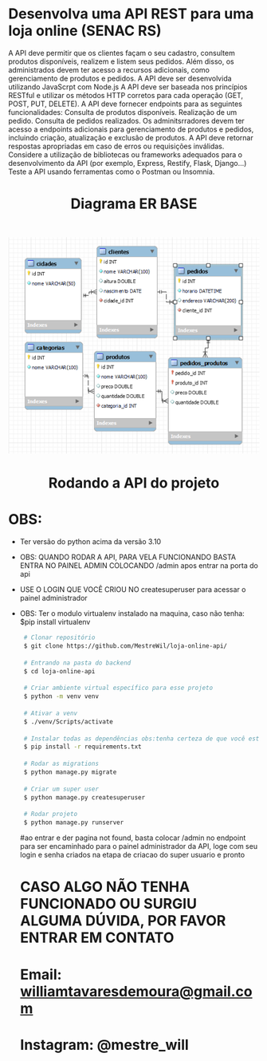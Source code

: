 # Desenvolva uma API REST para uma loja online (SENAC RS)


A API deve permitir que os clientes façam o seu cadastro, consultem produtos disponíveis, 
realizem e listem seus pedidos. Além disso, os administrados devem ter acesso a recursos adicionais, 
como gerenciamento de produtos e pedidos.
A API deve ser desenvolvida utilizando JavaScrpt com Node.js
A API deve ser baseada nos princípios RESTful e utilizar os métodos HTTP corretos para cada operação (GET, POST, PUT, DELETE).
A API deve fornecer endpoints para as seguintes funcionalidades: Consulta de produtos disponíveis. Realização de um pedido. Consulta de 
pedidos realizados.
Os adminitsrradores devem ter acesso a endpoints adicionais para gerenciamento de produtos e pedidos, incluindo criação, atualização e exclusão de produtos.
A API deve retornar respostas apropriadas em caso de erros ou requisições inválidas.
Considere a utilização de bibliotecas ou frameworks adequados para o desenvolvimento da API (por exemplo, Express, Restify, Flask, Django...) Teste a API usando ferramentas como o Postman
ou Insomnia.
<h1 align="center"> 
Diagrama ER BASE
</h1>
<br>
<p align="center">
  <a href="https://github.com/MestreWil/loja-online-api/blob/main/Captura%20de%20tela%202024-07-12%20130642.png">
    <img src="Captura%20de%20tela%202024-07-12%20130642.png" alt="Diagrama">
  </a>
  <br>
<h1 align="center">Rodando a API do projeto</h1>

# OBS:
 - Ter versão do python acima da versão 3.10
 - OBS: QUANDO RODAR A API, PARA VELA FUNCIONANDO BASTA ENTRA NO PAINEL ADMIN COLOCANDO /admin apos entrar na porta do api
 - USE O LOGIN QUE VOCÊ CRIOU NO createsuperuser para acessar o painel administrador
 - OBS: Ter o modulo virtualenv instalado na maquina, caso não tenha:
    $pip install virtualenv

   ```bash 
    # Clonar repositório
    $ git clone https://github.com/MestreWil/loja-online-api/
    
    # Entrando na pasta do backend
    $ cd loja-online-api

    # Criar ambiente virtual específico para esse projeto
    $ python -m venv venv 
    
    # Ativar a venv
    $ ./venv/Scripts/activate

    # Instalar todas as dependências obs:tenha certeza de que você está na venv e com o interpretador na venv selecionado para instalar as dependencias
    $ pip install -r requirements.txt

    # Rodar as migrations 
    $ python manage.py migrate

    # Criar um super user
    $ python manage.py createsuperuser

    # Rodar projeto
    $ python manage.py runserver
    ```
    
    #ao entrar e der pagina not found, basta colocar /admin no endpoint para ser encaminhado para o painel administrador da API, loge com seu login e senha criados na etapa de criacao do super usuario e pronto
    
    # CASO ALGO NÃO TENHA FUNCIONADO OU SURGIU ALGUMA DÚVIDA, POR FAVOR ENTRAR EM CONTATO 
    # Email: williamtavaresdemoura@gmail.com
    # Instagram: @mestre_will
    
